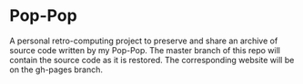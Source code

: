 # Pop-Pop

A personal retro-computing project to preserve and share an archive of source code written by my Pop-Pop.  The master branch of this repo will contain the source code as it is restored.  The corresponding website will be on the gh-pages branch.
